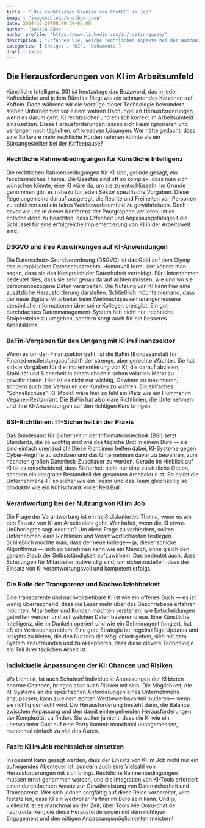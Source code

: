 ```yaml
---
title : " Die rechtlichen Grenzen von ChatGPT im Job"
image : "images/blogs/chatbox.jpeg"
date: 2024-10-29T08:40:24+06:00
author: "Justin Güse"
author_profile: "https://www.linkedin.com/in/justin-guese/"
description : "Erfahren Sie, welche rechtlichen Aspekte bei der Nutzung von ChatGPT im Job zu beachten sind. Datenschutz, Compliance und individuelle Anpassungsmöglichkeiten finden Sie hier!"
categories: ['Chatgpt', 'KI', 'Dokumente']
draft : false
---
```


## Die Herausforderungen von KI im Arbeitsumfeld  

Künstliche Intelligenz (KI) ist heutzutage das Buzzword, das in jeder Kaffeeküche und jedem Büroflur fliegt wie ein schnurrendes Kätzchen auf Koffein. Doch während wir die Vorzüge dieser Technologie bewundern, stehen Unternehmen vor einem wahren Dschungel an Herausforderungen, wenn es darum geht, KI rechtssicher und ethisch korrekt im Arbeitsumfeld einzusetzen. Diese Herausforderungen lassen sich kaum ignorieren und verlangen nach täglichen, oft kreativen Lösungen. Wer hätte gedacht, dass eine Software mehr rechtliche Hürden nehmen könnte als ein Büroangestellter bei der Kaffeepause?

### Rechtliche Rahmenbedingungen für Künstliche Intelligenz  

Die rechtlichen Rahmenbedingungen für KI sind, gelinde gesagt, ein facettenreiches Thema. Die Gesetze sind oft so komplex, dass man sich wünschen könnte, eine KI wäre da, um sie zu entschlüsseln. Im Grunde genommen gibt es nahezu für jeden Sektor spezifische Vorgaben. Diese Regelungen sind darauf ausgelegt, die Rechte und Freiheiten von Personen zu schützen und ein faires Wettbewerbsumfeld zu gewährleisten. Doch bevor wir uns in dieser Konferenz der Paragraphen verlieren, ist es entscheidend zu beachten, dass Offenheit und Anpassungsfähigkeit die Schlüssel für eine erfolgreiche Implementierung von KI in der Arbeitswelt sind.

### DSGVO und ihre Auswirkungen auf KI-Anwendungen  

Die Datenschutz-Grundverordnung (DSGVO) ist das Gold auf dem Olymp des europäischen Datenschutzrechts. Humorvoll formuliert könnte man sagen, dass sie das Königreich der Datenhoheit verteidigt. Für Unternehmen bedeutet dies, dass sie sehr genau darauf achten müssen, wie und wo sie personenbezogene Daten verarbeiten. Die Nutzung von KI kann hier eine zusätzliche Herausforderung darstellen. Schließlich möchte niemand, dass der neue digitale Mitarbeiter beim Weihnachtsessen unangemessene persönliche Informationen über seine Kollegen preisgibt. Ein gut durchdachtes Datenmanagement-System hilft nicht nur, rechtliche Stolpersteine zu umgehen, sondern sorgt auch für ein besseres Arbeitsklima.

### BaFin-Vorgaben für den Umgang mit KI im Finanzsektor  

Wenn es um den Finanzsektor geht, ist die BaFin (Bundesanstalt für Finanzdienstleistungsaufsicht) der strenge, aber gerechte Wächter. Sie hat strikte Vorgaben für die Implementierung von KI, die darauf abzielen, Stabilität und Sicherheit in einem ohnehin schon volatilen Markt zu gewährleisten. Hier ist es nicht nur wichtig, Gewinne zu maximieren, sondern auch das Vertrauen der Kunden zu wahren. Ein einfaches "Schnellschuss"-KI-Modell wäre hier so fehl am Platz wie ein Hummer im Veganer-Restaurant. Die BaFin hat also klare Richtlinien, die Unternehmen und ihre KI-Anwendungen auf den richtigen Kurs bringen.

### BSI-Richtlinien: IT-Sicherheit in der Praxis  

Das Bundesamt für Sicherheit in der Informationstechnik (BSI) setzt Standards, die so wichtig sind wie das tägliche Brot in einem Büro — sie sind einfach unerlässlich! Diese Richtlinien helfen dabei, KI-Systeme gegen Cyber-Angriffe zu schützen und das Unternehmen davor zu bewahren, zum nächsten großen Datenleck-Zuschauer zu werden. Gerade im Hinblick auf KI ist es entscheidend, dass Sicherheit nicht nur eine zusätzliche Option, sondern ein integraler Bestandteil der gesamten Architektur ist. So bleibt die Unternehmens-IT so sicher wie ein Tresor und das Team gleichzeitig so produktiv wie ein Kühlschrank voller Red Bull.

### Verantwortung bei der Nutzung von KI im Job  

Die Frage der Verantwortung ist ein heiß diskutiertes Thema, wenn es um den Einsatz von KI am Arbeitsplatz geht. Wer haftet, wenn die KI etwas Unüberlegtes sagt oder tut? Um diese Frage zu verhindern, sollten Unternehmen klare Richtlinien und Verantwortlichkeiten festlegen. Schließlich möchte man, dass der neue Kollege— ja, dieser schicke Algorithmus — sich so benehmen kann wie ein Mensch, ohne gleich den ganzen Staub der Selbstständigkeit aufzuwirbeln. Das bedeutet auch, dass Schulungen für Mitarbeiter notwendig sind, um sicherzustellen, dass der Einsatz von KI verantwortungsvoll und kompetent erfolgt.

### Die Rolle der Transparenz und Nachvollziehbarkeit  

Eine transparente und nachvollziehbare KI ist wie ein offenes Buch — es ist wenig überraschend, dass die Leser mehr über das Geschriebene erfahren möchten. Mitarbeiter und Kunden möchten verstehen, wie Entscheidungen getroffen werden und auf welchen Daten basieren diese. Eine Künstliche Intelligenz, die im Dunkeln operiert und wie ein Geheimagent fungiert, hat oft ein Vertrauensproblem. Eine gute Strategie ist, regelmäßige Updates und Insights zu bieten, die den Nutzern die Möglichkeit geben, sich mit dem System anzufreunden und zu akzeptieren, dass diese clevere Technologie ein Teil ihrer täglichen Arbeit ist.

### Individuelle Anpassungen der KI: Chancen und Risiken  

Wo Licht ist, ist auch Schatten! Individuelle Anpassungen der KI bieten enorme Chancen, bringen aber auch Risiken mit sich. Die Möglichkeit, die KI-Systeme an die spezifischen Anforderungen eines Unternehmens anzupassen, kann zu einem echten Wettbewerbsvorteil mutieren— wenn sie richtig gemacht wird. Die Herausforderung besteht darin, die Balance zwischen Anpassung und den damit einhergehenden Herausforderungen der Komplexität zu finden. Sie wollen ja nicht, dass die KI wie ein unerwarteter Gast auf eine Party kommt: manchmal unangemessen, manchmal einfach zu viel des Guten.

### Fazit: KI im Job rechtssicher einsetzen  

Insgesamt kann gesagt werden, dass der Einsatz von KI im Job nicht nur ein aufregendes Abenteuer ist, sondern auch eine Vielzahl von Herausforderungen mit sich bringt. Rechtliche Rahmenbedingungen müssen ernst genommen werden, und die Integration von KI-Tools erfordert einen durchdachten Ansatz zur Gewährleistung von Datensicherheit und Transparenz. Wer sich jedoch sorgfältig auf diese Reise vorbereitet, wird feststellen, dass KI ein wertvoller Partner im Büro sein kann. Und ja, vielleicht ist es manchmal an der Zeit, über Tools wie Doku-chat.de nachzudenken, die diese Herausforderungen mit dem richtigen Engagement und den nötigen Anpassungsmöglichkeiten meistern!